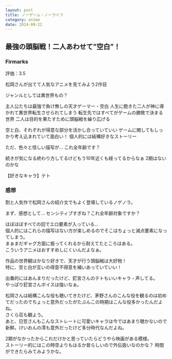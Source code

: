 ```yaml
---
layout: post
title: ノーゲーム・ノーライフ
category: anime
date: 2024-09-22
---
```


## 最強の頭脳戦！二人あわせて”空白”！

### Firmarks

評価：3.5

松岡さんが出てて人気なアニメを見てみよう2作目

ジャンルとしては異世界もの？

主人公たちは最強で負け無しの天才ゲーマー・空白
人生に飽きた二人が神に導かれて異世界転生させられてしまう
転生先ではすべてがゲームの勝敗で決まる世界
二人は目的を果たすために頭脳戦を繰り広げる

空と白、それぞれが得意な部分を活かし合っていていい
ゲームに関してもしっかり考え込まれていて面白い！
個人的には結構好きなストーリー

ただ、色々と怪しい描写が…
これ全年齢です？

続きが気になる終わり方してるけどもう10年近くも経ってるからなぁ
2期はないのかな

【好きなキャラ】テト

### 感想

割と人気作で松岡さんの紹介文でもよく登場しているノゲノラ。  

まず、感想として… センシティブすぎね？これ全年齢対象ですか？

ほぼほぼすべての回でエロ要素が入っている…  
個人的にはこれらの描写はない方が楽しめるのでそこはちょっと減点要素になってしまう。  
まぁまだギャグ方面に振ってくれるから耐えてたところはある。  
こういうアニメはおすすめしにくいんだよなぁ。  

作品の世界観はかなり好きで、天才が行う頭脳戦は大好物！  
特に、空と白が互いの得意不得意を補いあっていていい！  

出番的にはあんまりだったけど、釘宮さんのテトもいいキャラ・声してる。  
やっぱり釘宮さんボイスは強いなぁ。  

松岡さんは結構こんな役も聴いてきたけど、茅野さんのこんな役を観るのは初めてだったのでちょっと意外だったがたぶんこの時期はこんな役多かったんだよね。  
さくら荘も観よう。  
あと、日笠さんもこんなストレートに可愛いキャラは今ではあまり聴かないので新鮮。けいおんの澪も意外だったけど多分時代なんだよね。  

2期がなかったからこれだけかと思っていたらどうやら映画がある模様。  
ストーリー的にはこの時空よりもはるか昔らしいので外伝扱いなのかな？
時間ができたらみてみようかな。
